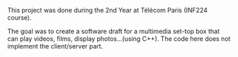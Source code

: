 This project was done during the 2nd Year at Télécom Paris (INF224 course).

The goal was to create a software draft for a multimedia set-top box that can play videos, films, display photos...(using C++). The code here does not implement the client/server part. 
